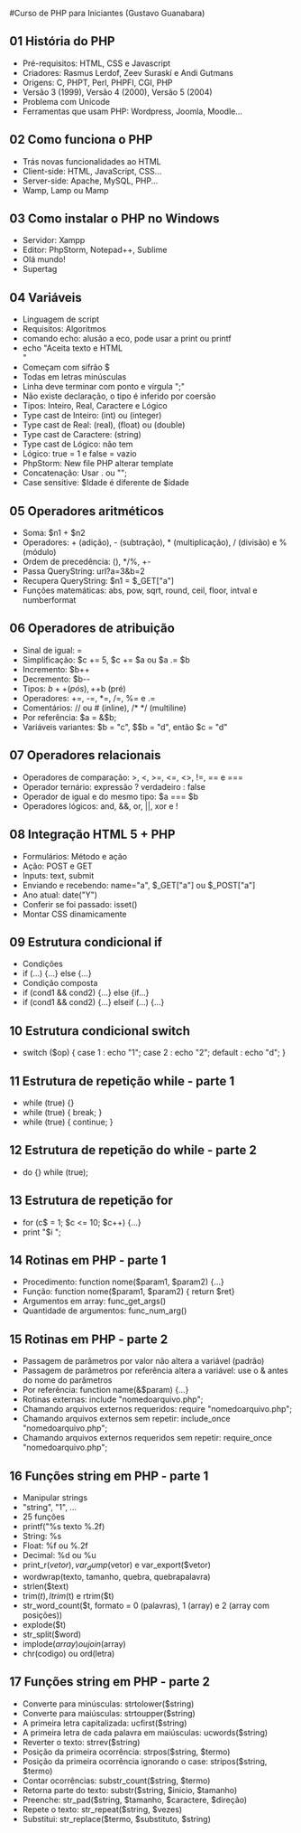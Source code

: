 #Curso de PHP para Iniciantes (Gustavo Guanabara)

## 01 História do PHP

- Pré-requisitos: HTML, CSS e Javascript
- Criadores: Rasmus Lerdof, Zeev Suraskí e Andi Gutmans
- Origens: C, PHPT, Perl, PHPFI, CGI, PHP
- Versão 3 (1999), Versão 4 (2000), Versão 5 (2004)
- Problema com Unicode
- Ferramentas que usam PHP: Wordpress, Joomla, Moodle... 

## 02 Como funciona o PHP

- Trás novas funcionalidades ao HTML
- Client-side: HTML, JavaScript, CSS...
- Server-side: Apache, MySQL, PHP...
- Wamp, Lamp ou Mamp

## 03 Como instalar o PHP no Windows

- Servidor: Xampp
- Editor: PhpStorm, Notepad++, Sublime
- Olá mundo!
- Supertag <?php ?>

## 04 Variáveis

- Linguagem de script
- Requisitos: Algoritmos
- comando echo: alusão a eco, pode usar a print ou printf
- echo "Aceita texto e HTML <BR />"
- Começam com sifrão $
- Todas em letras minúsculas
- Linha deve terminar com ponto e vírgula ";"
- Não existe declaração, o tipo é inferido por coersão
- Tipos: Inteiro, Real, Caractere e Lógico
- Type cast de Inteiro: (int) ou (integer)
- Type cast de Real: (real), (float) ou (double)
- Type cast de Caractere: (string)
- Type cast de Lógico: não tem
- Lógico: true = 1 e false = vazio
- PhpStorm: New file PHP alterar template
- Concatenação: Usar . ou "";
- Case sensitive: $Idade é diferente de $idade

## 05 Operadores aritméticos

- Soma: $n1 + $n2
- Operadores: + (adição), - (subtração), * (multiplicação), / (divisão) e % (módulo)
- Ordem de precedência: (), */%, +-
- Passa QueryString: url?a=3&b=2
- Recupera QueryString: $n1 = $_GET["a"]
- Funções matemáticas: abs, pow, sqrt, round, ceil, floor, intval e numberformat

## 06 Operadores de atribuição

- Sinal de igual: =
- Simplificação: $c += 5, $c += $a ou $a .= $b
- Incremento: $b++
- Decremento: $b--
- Tipos: $b++ (pós), ++$b (pré)
- Operadores: +=, -=, *=, /=, %= e .=
- Comentários: // ou # (inline), /* */ (multiline)
- Por referência: $a = &$b;
- Variáveis variantes: $b = "c", $$b = "d", então $c = "d"

## 07 Operadores relacionais

- Operadores de comparação: >, <, >=, <=, <>, !=, == e ===
- Operador ternário: expressão ? verdadeiro : false
- Operador de igual e do mesmo tipo: $a === $b
- Operadores lógicos: and, &&, or, ||, xor e !

## 08 Integração HTML 5 + PHP

- Formulários: Método e ação
- Ação: POST e GET
- Inputs: text, submit
- Enviando e recebendo: name="a", $_GET["a"] ou $_POST["a"]
- Ano atual: date("Y")
- Conferir se foi passado: isset()
- Montar CSS dinamicamente

## 09 Estrutura condicional if

- Condições
- if (...) {...} else {...}
- Condição composta
- if (cond1 && cond2) {...} else {if...}
- if (cond1 && cond2) {...} elseif (...) {...}

## 10 Estrutura condicional switch

- switch ($op) { case 1 : echo "1"; case 2 : echo "2"; default : echo "d"; }

## 11 Estrutura de repetição while - parte 1

- while (true) {}
- while (true) { break; }
- while (true) { continue; }

## 12 Estrutura de repetição do while - parte 2

- do {} while (true);

## 13 Estrutura de repetição for

- for (c$ = 1; $c <= 10; $c++) {...}
- print "$i ";

## 14 Rotinas em PHP - parte 1

- Procedimento: function nome($param1, $param2) {...}
- Função: function nome($param1, $param2) { return $ret}
- Argumentos em array: func_get_args()
- Quantidade de argumentos: func_num_arg()

## 15 Rotinas em PHP - parte 2

- Passagem de parâmetros por valor não altera a variável (padrão)
- Passagem de parâmetros por referência altera a variável: use o & antes do nome do parâmetros
- Por referência: function name(&$param) {...}
- Rotinas externas: include "nomedoarquivo.php";
- Chamando arquivos externos requeridos: require "nomedoarquivo.php";
- Chamando arquivos externos sem repetir: include_once "nomedoarquivo.php";
- Chamando arquivos externos requeridos sem repetir: require_once "nomedoarquivo.php";

## 16 Funções string em PHP - parte 1

- Manipular strings
- "string", "1", ...
- 25 funções
- printf("%s texto %.2f)
- String: %s
- Float: %f ou %.2f
- Decimal: %d ou %u
- print_r($vetor), var_dump($vetor) e var_export($vetor)
- wordwrap(texto, tamanho, quebra, quebrapalavra)
- strlen($text)
- trim($t), ltrim($t) e rtrim($t)
- str_word_count($t, formato = 0 (palavras), 1 (array) e 2 (array com posições))
- explode($t)
- str_split($word)
- implode($array) ou join($array)
- chr(codigo) ou ord(letra)


## 17 Funções string em PHP - parte 2

- Converte para minúsculas: strtolower($string)
- Converte para maiúsculas: strtoupper($string)
- A primeira letra capitalizada: ucfirst($string)
- A primeira letra de cada palavra em maiúsculas: ucwords($string)
- Reverter o texto: strrev($string)
- Posição da primeira ocorrência: strpos($string, $termo)
- Posição da primeira ocorrência ignorando o case: stripos($string, $termo)
- Contar ocorrências: substr_count($string, $termo)
- Retorna parte do texto: substr($string, $inicio, $tamanho)
- Preenche: str_pad($string, $tamanho, $caractere, $direção)
- Repete o texto: str_repeat($string, $vezes)
- Substitui: str_replace($termo, $substituto, $string)

